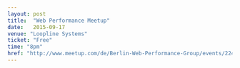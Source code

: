 ```yaml
---
layout: post
title:  "Web Performance Meetup"
date:   2015-09-17
venue: "Loopline Systems"
ticket: "Free"
time: "8pm"
href: "http://www.meetup.com/de/Berlin-Web-Performance-Group/events/224954055/"
---
```

<!-- fill in the URL of your event host page if you haven't enough information for a detail page, so the event link won't point on the detail page at all -->
